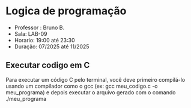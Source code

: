 # Logica de programação

+ Professor : Bruno B.
+ Sala: LAB-09
+ Horario: 19:00 até 23:30
+ Duração: 07/2025 até 11/2025 


## Executar codigo em C

Para executar um código C pelo terminal, você deve primeiro compilá-lo usando um compilador como o gcc (ex: gcc meu_codigo.c -o meu_programa) e depois executar o arquivo gerado com o comando ./meu_programa